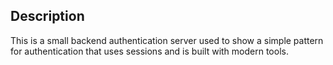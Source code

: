 ## Description
This is a small backend authentication server used to show a simple pattern for authentication that uses sessions and is built with modern tools.
